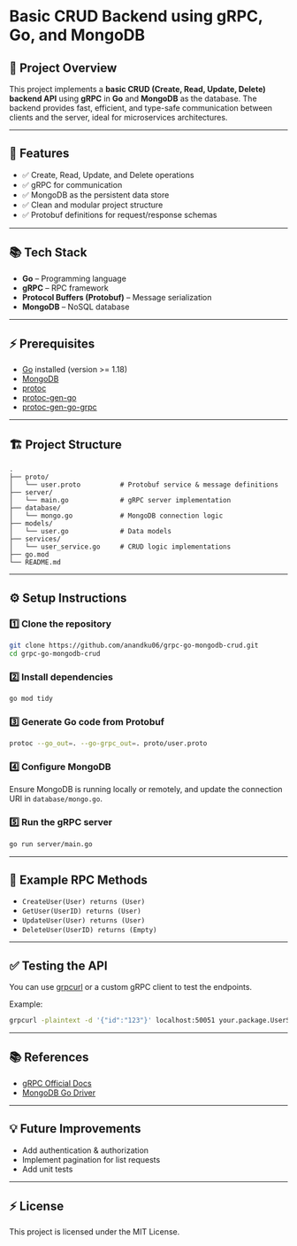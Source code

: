 # Basic CRUD Backend using gRPC, Go, and MongoDB

## 🚀 Project Overview

This project implements a **basic CRUD (Create, Read, Update, Delete) backend API** using **gRPC** in **Go** and **MongoDB** as the database. The backend provides fast, efficient, and type-safe communication between clients and the server, ideal for microservices architectures.

---

## 🎯 Features

* ✅ Create, Read, Update, and Delete operations
* ✅ gRPC for communication
* ✅ MongoDB as the persistent data store
* ✅ Clean and modular project structure
* ✅ Protobuf definitions for request/response schemas

---

## 📚 Tech Stack

* **Go** – Programming language
* **gRPC** – RPC framework
* **Protocol Buffers (Protobuf)** – Message serialization
* **MongoDB** – NoSQL database

---

## ⚡️ Prerequisites

* [Go](https://golang.org/dl/) installed (version >= 1.18)
* [MongoDB](https://www.mongodb.com/try/download/community)
* [protoc](https://grpc.io/docs/protoc-installation/)
* [protoc-gen-go](https://pkg.go.dev/google.golang.org/protobuf/cmd/protoc-gen-go)
* [protoc-gen-go-grpc](https://pkg.go.dev/google.golang.org/grpc/cmd/protoc-gen-go-grpc)

---

## 🏗️ Project Structure

```
.
├── proto/
│   └── user.proto          # Protobuf service & message definitions
├── server/
│   └── main.go             # gRPC server implementation
├── database/
│   └── mongo.go            # MongoDB connection logic
├── models/
│   └── user.go             # Data models
├── services/
│   └── user_service.go     # CRUD logic implementations
├── go.mod
└── README.md
```

---

## ⚙️ Setup Instructions

### 1️⃣ Clone the repository

```bash
git clone https://github.com/anandku06/grpc-go-mongodb-crud.git
cd grpc-go-mongodb-crud
```

### 2️⃣ Install dependencies

```bash
go mod tidy
```

### 3️⃣ Generate Go code from Protobuf

```bash
protoc --go_out=. --go-grpc_out=. proto/user.proto
```

### 4️⃣ Configure MongoDB

Ensure MongoDB is running locally or remotely, and update the connection URI in `database/mongo.go`.

### 5️⃣ Run the gRPC server

```bash
go run server/main.go
```

---

## 📡 Example RPC Methods

* `CreateUser(User) returns (User)`
* `GetUser(UserID) returns (User)`
* `UpdateUser(User) returns (User)`
* `DeleteUser(UserID) returns (Empty)`

---

## ✅ Testing the API

You can use [grpcurl](https://github.com/fullstorydev/grpcurl) or a custom gRPC client to test the endpoints.

Example:

```bash
grpcurl -plaintext -d '{"id":"123"}' localhost:50051 your.package.UserService/GetUser
```

---

## 📚 References

* [gRPC Official Docs](https://grpc.io/docs/)
* [MongoDB Go Driver](https://go.mongodb.org/mongo-driver)

---

## 💡 Future Improvements

* Add authentication & authorization
* Implement pagination for list requests
* Add unit tests

---

## ⚡ License

This project is licensed under the MIT License.
